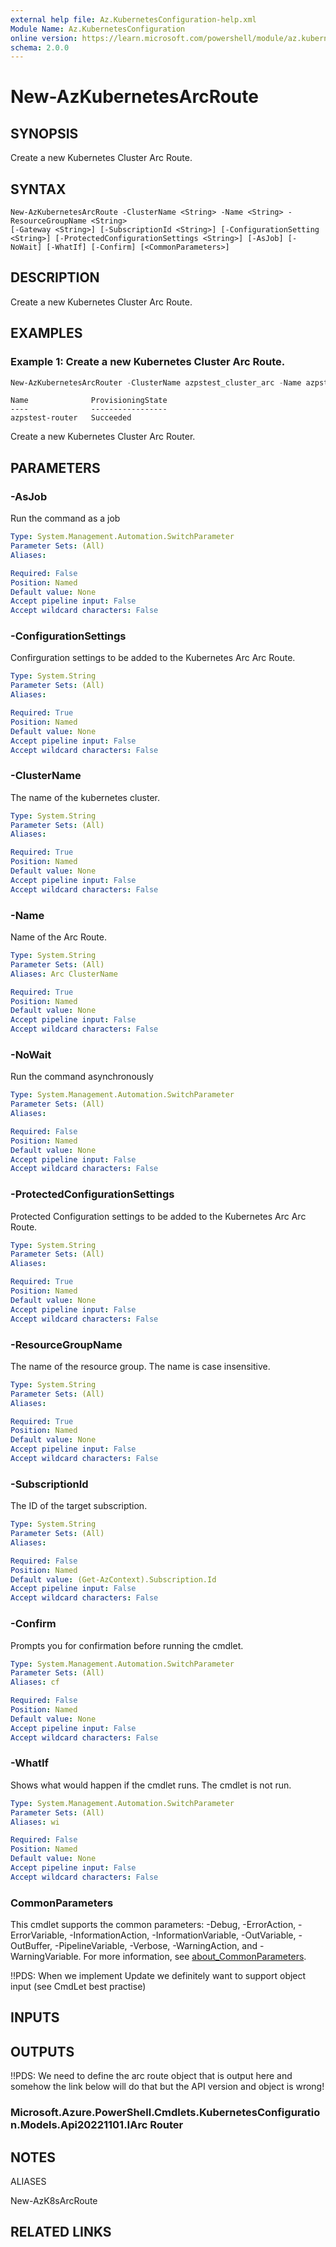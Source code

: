 ```yaml
---
external help file: Az.KubernetesConfiguration-help.xml
Module Name: Az.KubernetesConfiguration
online version: https://learn.microsoft.com/powershell/module/az.kubernetesconfiguration/new-azkubernetesarcrouter
schema: 2.0.0
---
```


# New-AzKubernetesArcRoute

## SYNOPSIS
Create a new Kubernetes Cluster Arc Route.

## SYNTAX

```
New-AzKubernetesArcRoute -ClusterName <String> -Name <String> -ResourceGroupName <String>
[-Gateway <String>] [-SubscriptionId <String>] [-ConfigurationSetting <String>] [-ProtectedConfigurationSettings <String>] [-AsJob] [-NoWait] [-WhatIf] [-Confirm] [<CommonParameters>]
```

## DESCRIPTION
Create a new Kubernetes Cluster Arc Route.

## EXAMPLES

### Example 1: Create a new Kubernetes Cluster Arc Route.
```powershell
New-AzKubernetesArcRouter -ClusterName azpstest_cluster_arc -Name azpstest-router -ResourceGroupName azps_test_group -Gateway ?????
```

```output
Name              ProvisioningState
----              -----------------
azpstest-router   Succeeded
```

Create a new Kubernetes Cluster Arc Router.

## PARAMETERS

### -AsJob
Run the command as a job

```yaml
Type: System.Management.Automation.SwitchParameter
Parameter Sets: (All)
Aliases:

Required: False
Position: Named
Default value: None
Accept pipeline input: False
Accept wildcard characters: False
```

### -ConfigurationSettings
Confirguration settings to be added to the Kubernetes Arc Arc Route.

```yaml
Type: System.String
Parameter Sets: (All)
Aliases:

Required: True
Position: Named
Default value: None
Accept pipeline input: False
Accept wildcard characters: False
```

### -ClusterName
The name of the kubernetes cluster.

```yaml
Type: System.String
Parameter Sets: (All)
Aliases:

Required: True
Position: Named
Default value: None
Accept pipeline input: False
Accept wildcard characters: False
```

### -Name
Name of the Arc Route.

```yaml
Type: System.String
Parameter Sets: (All)
Aliases: Arc ClusterName

Required: True
Position: Named
Default value: None
Accept pipeline input: False
Accept wildcard characters: False
```

### -NoWait
Run the command asynchronously

```yaml
Type: System.Management.Automation.SwitchParameter
Parameter Sets: (All)
Aliases:

Required: False
Position: Named
Default value: None
Accept pipeline input: False
Accept wildcard characters: False
```

### -ProtectedConfigurationSettings
Protected Configuration settings to be added to the Kubernetes Arc Arc Route.

```yaml
Type: System.String
Parameter Sets: (All)
Aliases:

Required: True
Position: Named
Default value: None
Accept pipeline input: False
Accept wildcard characters: False
```

### -ResourceGroupName
The name of the resource group.
The name is case insensitive.

```yaml
Type: System.String
Parameter Sets: (All)
Aliases:

Required: True
Position: Named
Default value: None
Accept pipeline input: False
Accept wildcard characters: False
```

### -SubscriptionId
The ID of the target subscription.

```yaml
Type: System.String
Parameter Sets: (All)
Aliases:

Required: False
Position: Named
Default value: (Get-AzContext).Subscription.Id
Accept pipeline input: False
Accept wildcard characters: False
```

### -Confirm
Prompts you for confirmation before running the cmdlet.

```yaml
Type: System.Management.Automation.SwitchParameter
Parameter Sets: (All)
Aliases: cf

Required: False
Position: Named
Default value: None
Accept pipeline input: False
Accept wildcard characters: False
```

### -WhatIf
Shows what would happen if the cmdlet runs.
The cmdlet is not run.

```yaml
Type: System.Management.Automation.SwitchParameter
Parameter Sets: (All)
Aliases: wi

Required: False
Position: Named
Default value: None
Accept pipeline input: False
Accept wildcard characters: False
```

### CommonParameters
This cmdlet supports the common parameters: -Debug, -ErrorAction, -ErrorVariable, -InformationAction, -InformationVariable, -OutVariable, -OutBuffer, -PipelineVariable, -Verbose, -WarningAction, and -WarningVariable. For more information, see [about_CommonParameters](http://go.microsoft.com/fwlink/?LinkID=113216).

!!PDS: When we implement Update we definitely want to support object input (see CmdLet best practise)

## INPUTS

## OUTPUTS

!!PDS: We need to define the arc route object that is output here and somehow the link below will do that but the API version and object is wrong!

### Microsoft.Azure.PowerShell.Cmdlets.KubernetesConfiguration.Models.Api20221101.IArc Router

## NOTES

ALIASES

New-AzK8sArcRoute

## RELATED LINKS
